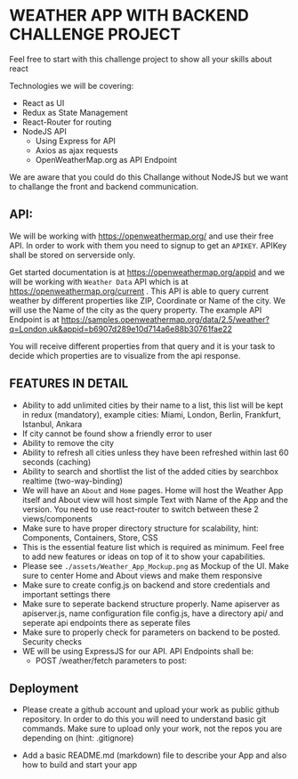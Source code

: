 # WEATHER APP WITH BACKEND CHALLENGE PROJECT

Feel free to start with this challenge project to show all your skills about react

Technologies we will be covering:
- React as UI
- Redux as State Management
- React-Router for routing
- NodeJS API
    - Using Express for API
    - Axios as ajax requests
    - OpenWeatherMap.org as API Endpoint

We are aware that you could do this Challange without NodeJS but we want to challange the front and backend communication.

## API:

We will be working with https://openweathermap.org/ and use their free API. In order to work with them you need to signup to get an `APIKEY`. APIKey shall be stored on serverside only. 

Get started documentation is at https://openweathermap.org/appid and we will be working with `Weather Data` API which is at https://openweathermap.org/current . This API is able to query current weather by different properties like ZIP, Coordinate or Name of the city. We will use the Name of the city as the query property. The example API Endpoint is at https://samples.openweathermap.org/data/2.5/weather?q=London,uk&appid=b6907d289e10d714a6e88b30761fae22 

You will receive different properties from that query and it is your task to decide which properties are to visualize from the api response. 


## FEATURES IN DETAIL
- Ability to add unlimited cities by their name to a list, this list will be kept in redux (mandatory), example cities: Miami, London, Berlin, Frankfurt, Istanbul, Ankara
- If city cannot be found show a friendly error to user
- Ability to remove the city
- Ability to refresh all cities unless they have been refreshed within last 60 seconds (caching)
- Ability to search and shortlist the list of the added cities by searchbox realtime (two-way-binding)
- We will have an `About` and `Home` pages. Home will host the Weather App itself and About view will host simple Text with Name of the App and the version. You need to use react-router to switch between these 2 views/components
- Make sure to have proper directory structure for scalability, hint: Components, Containers, Store, CSS
- This is the essential feature list which is required as minimum. Feel free to add new features or ideas on top of it to show your capabilities.
- Please see `./assets/Weather_App_Mockup.png` as Mockup of the UI. Make sure to center Home and About views and make them responsive
- Make sure to create config.js on backend and store credentials and important settings there
- Make sure to seperate backend structure properly. Name apiserver as apiserver.js, name configuration file config.js, have a directory api/ and seperate api endpoints there as seperate files
- Make sure to properly check for parameters on backend to be posted. Security checks
- WE will be using ExpressJS for our API. API Endpoints shall be:
    - POST /weather/fetch
        parameters to post: <you decide>


## Deployment
- Please create a github account and upload your work as public github repository. In order to do this you will need to understand basic git commands. Make sure to upload only your work, not the repos you are depending on (hint: .gitignore)

- Add a basic README.md (markdown) file to describe your App and also how to build and start your app
